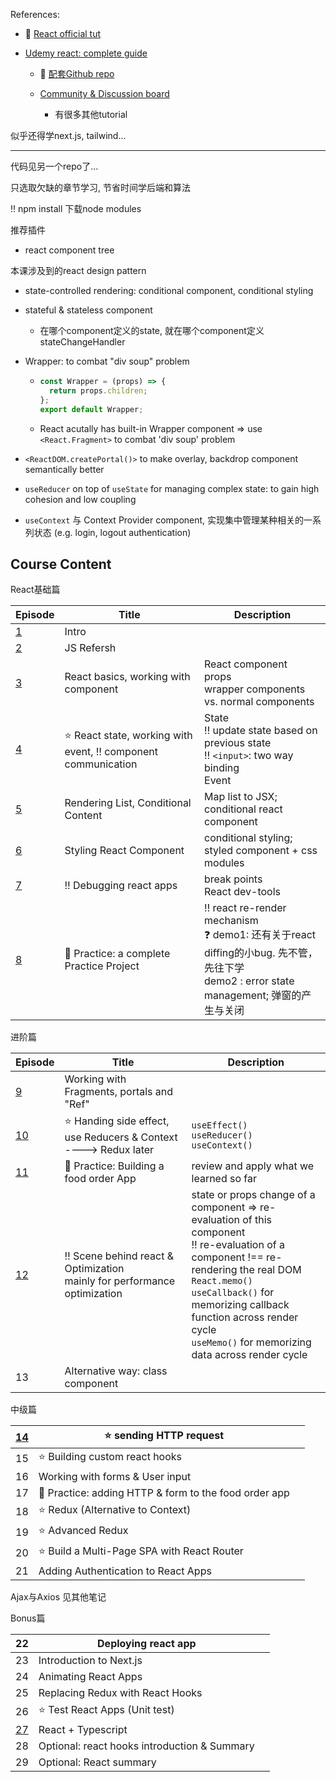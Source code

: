 References:

+ :book: [React official tut](https://react.dev/learn)

+ [Udemy react: complete guide](https://www.udemy.com/course/react-the-complete-guide-incl-redux/learn/lecture/25595350#overview)

  + :book: [配套Github repo](https://github.com/academind/react-complete-guide-code/tree/01-getting-started)

  + [Community & Discussion board](https://academind.com/community/)
    + 有很多其他tutorial

似乎还得学next.js, tailwind...




---

代码见另一个repo了...

只选取欠缺的章节学习, 节省时间学后端和算法



:bangbang: npm install 下载node modules

推荐插件

+ react component tree



本课涉及到的react design pattern

+ state-controlled rendering:  conditional component, conditional styling

+ stateful & stateless component
  + 在哪个component定义的state, 就在哪个component定义stateChangeHandler

+ Wrapper: to combat "div soup" problem

  + ```js
    const Wrapper = (props) => {
      return props.children;
    };
    export default Wrapper;
    ```


  + React acutally has built-in Wrapper component => use `<React.Fragment>` to combat 'div soup' problem

+ `<ReactDOM.createPortal()>` to make overlay, backdrop component semantically better

+ `useReducer` on top of `useState` for managing complex state: to gain high cohesion and low coupling 

+ `useContext` 与 Context Provider component, 实现集中管理某种相关的一系列状态 (e.g. login, logout authentication)



## Course Content


React基础篇

| Episode             | Title                                                        | Description |
| ------------------- | ------------------------------------------------------------ | ----------- |
| [1](./C1/README.md) | Intro                                                        |             |
| [2](./C2/README.md) | JS Refersh                                                   |             |
| [3](./C3/README.md) | React basics, working with component                         | React component <br> props <br> wrapper components vs. normal components |
| [4](./C4/README.md) | :star: React state, working with event,  :bangbang: component communication | State <br> :bangbang: update state based on previous state <br> :bangbang: `<input>`: two way binding <br>Event |
| [5](./C5/README.md)                   | Rendering List, Conditional Content                          | Map list to JSX; <br>conditional react component |
| [6](./C6/README.md) | Styling React Component                                      | conditional styling; <br>styled component + css modules |
| [7](./C7/README.md) | :bangbang: Debugging react apps                              | break points <br>React dev-tools |
| [8](./C8/README.md) | :gem: Practice: a complete Practice Project         | :bangbang: react re-render mechanism <br> :question: demo1:  还有关于react diffing的小bug. 先不管， 先往下学 <br> demo2 : error state management; 弹窗的产生与关闭<br> |

进阶篇

| Episode               | Title                                                        | Description                                                  |
| --------------------- | ------------------------------------------------------------ | ------------------------------------------------------------ |
| [9](./C9/README.md)   | Working with Fragments, portals and "Ref"                    |                                                              |
| [10](./C10/README.md) | :star: Handing side effect, use Reducers & Context   ----> Redux later | `useEffect()` <br>`useReducer()` <br>`useContext()`          |
| [11](./C11/README.md) | :gem: Practice: Building a food order App                    | review and apply what we learned so far                      |
| [12](./C12/README.md) | :bangbang: Scene behind react & Optimization <br> mainly for performance optimization | state or props change of a component => re-evaluation of this component<br>:bangbang: re-evaluation of a component !== re-rendering the real DOM <br> `React.memo()` <br> `useCallback()`  for memorizing callback function across render cycle<br> `useMemo()`  for memorizing data across render cycle |
| 13                    | Alternative way: class component                             |                                                              |

中级篇

| [14](./C14/README.md) | :star: sending HTTP request                              |      |
| --------------------- | -------------------------------------------------------- | ---- |
| 15                    | :star: Building custom react hooks                       |      |
| 16                    | Working with forms & User input                          |      |
| 17                    | :gem: Practice: adding HTTP & form to the food order app |      |
| 18                    | :star: Redux (Alternative to Context)                    |      |
| 19                    | :star: Advanced Redux                                    |      |
| 20                    | :star: Build a Multi-Page SPA with React Router          |      |
| 21                    | Adding Authentication to React Apps                      |      |

Ajax与Axios 见其他笔记



Bonus篇

| 22                    | Deploying react app                          |      |
| --------------------- | -------------------------------------------- | ---- |
| 23                    | Introduction to Next.js                      |      |
| 24                    | Animating React Apps                         |      |
| 25                    | Replacing Redux with React Hooks             |      |
| 26                    | :star: Test React Apps (Unit test)           |      |
| [27](./C27/README.md) | React + Typescript                           |      |
| 28                    | Optional: react hooks introduction & Summary |      |
| 29                    | Optional: React summary                      |      |
